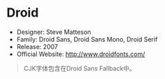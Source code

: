 # Droid
- Designer: Steve Matteson
- Family: Droid Sans, Droid Sans Mono, Droid Serif
- Release: 2007
- Official Website: http://www.droidfonts.com/

> CJK字体包含在Droid Sans Fallback中。
